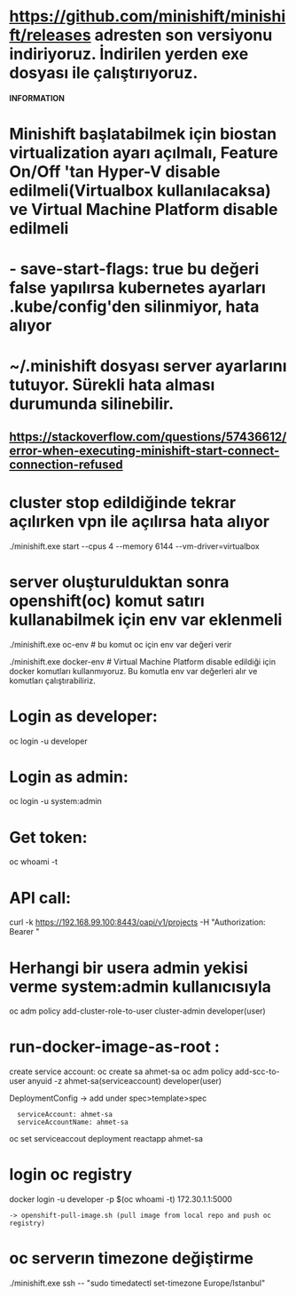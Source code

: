 # https://github.com/minishift/minishift/releases adresten son versiyonu indiriyoruz. İndirilen yerden exe dosyası ile çalıştırıyoruz.

#### INFORMATION
# Minishift başlatabilmek için biostan virtualization ayarı açılmalı, Feature On/Off 'tan Hyper-V disable edilmeli(Virtualbox kullanılacaksa) ve Virtual Machine Platform disable edilmeli
#
# - save-start-flags: true bu değeri false yapılırsa kubernetes ayarları .kube/config'den silinmiyor, hata alıyor
# ~/.minishift dosyası server ayarlarını tutuyor. Sürekli hata alması durumunda silinebilir.
##  https://stackoverflow.com/questions/57436612/error-when-executing-minishift-start-connect-connection-refused
# cluster stop edildiğinde tekrar açılırken vpn ile açılırsa hata alıyor 

./minishift.exe start --cpus 4 --memory 6144 --vm-driver=virtualbox 

# server oluşturulduktan sonra openshift(oc) komut satırı kullanabilmek için env var eklenmeli

./minishift.exe oc-env  # bu komut oc için env var değeri verir

./minishift.exe docker-env  # Virtual Machine Platform disable edildiği için docker komutları kullanmıyoruz. Bu komutla env var değerleri alır ve komutları çalıştırabiliriz.

# Login as developer:
oc login -u developer

# Login as admin: 
oc login -u system:admin

# Get token:
oc whoami -t

# API call:
curl -k https://192.168.99.100:8443/oapi/v1/projects -H "Authorization: Bearer <token>"

# Herhangi bir usera admin yekisi verme system:admin kullanıcısıyla
oc adm policy add-cluster-role-to-user cluster-admin developer(user)

# run-docker-image-as-root :
create service account:  oc create sa ahmet-sa
oc adm policy add-scc-to-user anyuid -z ahmet-sa(serviceaccount) developer(user)

DeploymentConfig -> add under spec>template>spec

      serviceAccount: ahmet-sa
      serviceAccountName: ahmet-sa

oc set serviceaccout deployment reactapp ahmet-sa

# login oc registry
docker login -u developer -p $(oc whoami -t) 172.30.1.1:5000

    -> openshift-pull-image.sh (pull image from local repo and push oc registry)

# oc serverın timezone değiştirme

./minishift.exe ssh -- "sudo timedatectl set-timezone Europe/Istanbul"